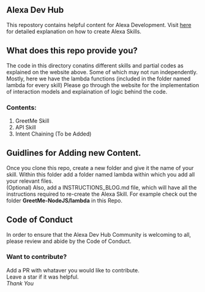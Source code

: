 

## Alexa Dev Hub
This repostory contains helpful content for Alexa Development.
Visit [here](http://alexadevhub.herokuapp.com/) for detailed explanation on how to create Alexa Skills.

## What does this repo provide you?
The code in this directory conatins different skills and partial codes as explained on the website above. Some of which may not run independently. Mostly, here we have the lambda functions (included in the folder named lambda for every skill)
Please go through the website for the implementation of interaction models and explaination of logic behind the code.  

### Contents:
1. GreetMe Skill
2. API Skill
3. Intent Chaining (To be Added)

## Guidlines for Adding new Content.
Once you clone this repo, create a new folder and give it the name of your skill.
Within this folder add a folder named lambda within which you add all your relevant files.   
(Optional) Also, add a INSTRUCTIONS_BLOG.md file, which will have all the instructions required to re-create the Alexa Skill.
For example check out the folder **GreetMe-NodeJS/lambda** in this Repo.


## Code of Conduct
In order to ensure that the Alexa Dev Hub Community is welcoming to all, please review and abide by the Code of Conduct.

### Want to contribute?
Add a PR with whataver you would like to contribute.  
Leave a star if it was helpful.  
_Thank You_
